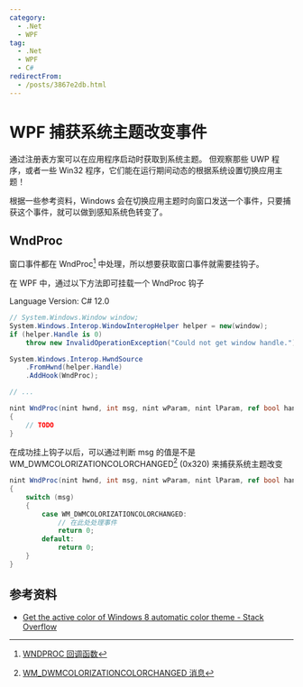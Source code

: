 ```yaml
---
category:
  - .Net
  - WPF
tag:
  - .Net
  - WPF
  - C#
redirectFrom:
  - /posts/3867e2db.html
---
```


# WPF 捕获系统主题改变事件

通过注册表方案可以在应用程序启动时获取到系统主题。
但观察那些 UWP 程序，或者一些 Win32 程序，它们能在运行期间动态的根据系统设置切换应用主题！

根据一些参考资料，Windows 会在切换应用主题时向窗口发送一个事件，只要捕获这个事件，就可以做到感知系统色转变了。

## WndProc

窗口事件都在 WndProc[^wndproc] 中处理，所以想要获取窗口事件就需要挂钩子。

在 WPF 中，通过以下方法即可挂载一个 WndProc 钩子

Language Version: C# 12.0

```csharp
// System.Windows.Window window;
System.Windows.Interop.WindowInteropHelper helper = new(window);
if (helper.Handle is 0)
    throw new InvalidOperationException("Could not get window handle.");

System.Windows.Interop.HwndSource
    .FromHwnd(helper.Handle)
    .AddHook(WndProc);

// ...

nint WndProc(nint hwnd, int msg, nint wParam, nint lParam, ref bool handled)
{
    // TODO
}
```

在成功挂上钩子以后，可以通过判断 msg 的值是不是 WM_DWMCOLORIZATIONCOLORCHANGED[^msg] (0x320) 来捕获系统主题改变

```csharp
nint WndProc(nint hwnd, int msg, nint wParam, nint lParam, ref bool handled)
{
    switch (msg)
    {
        case WM_DWMCOLORIZATIONCOLORCHANGED:
            // 在此处处理事件
            return 0;
        default:
            return 0;
    }
}
```

[^wndproc]: [WNDPROC 回调函数](https://learn.microsoft.com/windows/win32/api/winuser/nc-winuser-wndproc)

[^msg]: [WM_DWMCOLORIZATIONCOLORCHANGED 消息](https://learn.microsoft.com/windows/win32/dwm/wm-dwmcolorizationcolorchanged)

## 参考资料

- [Get the active color of Windows 8 automatic color theme - Stack Overflow](https://stackoverflow.com/questions/13660976/get-the-active-color-of-windows-8-automatic-color-theme)
